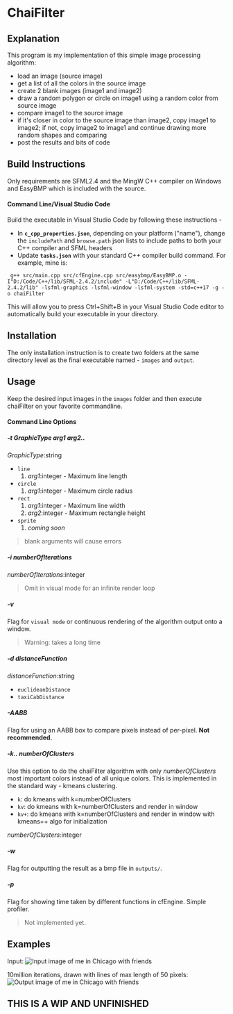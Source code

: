 # ChaiFilter

## Explanation
This program is my implementation of this simple image processing algorithm:
- load an image (source image)
- get a list of all the colors in the source image
- create 2 blank images (image1 and image2)
- draw a random polygon or circle on image1 using a random color from source image
- compare image1 to the source image
- if it's closer in color to the source image than image2, copy image1 to image2; if not, copy image2 to image1 and continue drawing more random shapes and comparing
- post the results and bits of code

## Build Instructions

Only requirements are SFML2.4 and the MingW C++ compiler on Windows and EasyBMP which is included with the source.

#### Command Line/Visual Studio Code

Build the executable in Visual Studio Code by following these instructions -

* In **`c_cpp_properties.json`**, depending on your platform ("name"), change the `includePath` and `browse.path` json lists to include paths to both your C++ compiler and SFML headers
* Update **`tasks.json`** with your standard C++ compiler build command. For example, mine is:

` g++ src/main.cpp src/cfEngine.cpp src/easybmp/EasyBMP.o -I"D:/Code/C++/lib/SFML-2.4.2/include" -L"D:/Code/C++/lib/SFML-2.4.2/lib" -lsfml-graphics -lsfml-window -lsfml-system -std=c++17 -g -o chaiFilter`

This will allow you to press Ctrl+Shift+B in your Visual Studio Code editor to automatically build your executable in your directory.

## Installation
The only installation instruction is to create two folders at the same directory level as the final executable named - `images` and `output`.

## Usage
Keep the desired input images in the `images` folder and then execute chaiFilter on your favorite commandline.

#### Command Line Options

##### -t GraphicType arg1 arg2.. 
*GraphicType*:string
* `line`
    1. *arg1*:integer - Maximum line length
* `circle`
    1. *arg1*:integer - Maximum circle radius
* `rect`
    1. *arg1*:integer - Maximum line width
    2. *arg2*:integer - Maximum rectangle height
* `sprite`
    1. *coming soon*
>blank arguments will cause errors

##### -i numberOfIterations
*numberOfIterations*:integer
>Omit in visual mode for an infinite render loop

##### -v
Flag for `visual mode` or continuous rendering of the algorithm output onto a window.
>Warning: takes a long time

##### -d distanceFunction
*distanceFunction*:string
* `euclideanDistance`
* `taxiCabDistance`

##### -AABB
Flag for using an AABB box to compare pixels instead of per-pixel. **Not recommended.**

##### -k.. numberOfClusters
Use this option to do the chaiFilter algorithm with only *numberOfClusters* most important colors instead of all unique colors. This is implemented in the standard way - kmeans clustering.

* `k`: do kmeans with k=numberOfClusters
* `kv`: do kmeans with k=numberOfClusters and render in window
* `kv+`: do kmeans with k=numberOfClusters and render in window with kmeans++ algo for initialization

*numberOfClusters*:integer

##### -w
Flag for outputting the result as a bmp file in `outputs/`.

##### -p
Flag for showing time taken by different functions in cfEngine. Simple profiler.
>Not implemented yet.

## Examples
Input:
![Input image of me in Chicago with friends](https://raw.githubusercontent.com/cpalaka/chanfilter/master/images/chictrip.jpeg)

10million iterations, drawn with lines of max length of 50 pixels:
![Output image of me in Chicago with friends](https://raw.githubusercontent.com/cpalaka/chanfilter/master/output/chictrip-line(50)-iter10000000-df=euclid.bmp)

## THIS IS A WIP AND UNFINISHED